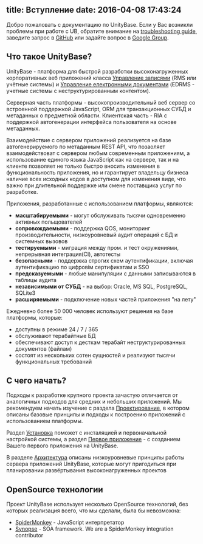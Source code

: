 title: Вступление
date: 2016-04-08 17:43:24
---
Добро пожаловать с документацию по UnityBase. Если у Вас возникли проблемы при работе с UB, обратите внимание на  [troubleshooting guide](troubleshooting.html), заведите запрос в [GitHub](https://github.com/unitybasejs/unitybase/issues) или задайте вопрос в [Google Group](https://groups.google.com/group/unitybase).

## Что такое UnityBase?

UnityBase - платформа для быстрой разработки высоконагруженных корпоративных веб приложений класса [Управление записями](https://en.wikipedia.org/wiki/Records_management) (RMS или учётные системы) и [Управление електронными документами](https://en.wikipedia.org/wiki/Electronic_document_and_records_management_system) (EDRMS - учетные системы с неструктурированным контентом).

Серверная часть платформы - высокопроизводительный веб сервер со встроенной поддержкой JavaScript, ORM для транзакционных СУБД и метаданных о предметной области. Клиентская часть - RIA с поддержкой автогенерации интерфейса пользователя на основе метаданных.

Взаимодействие с сервером приложений реализуется на базе автогенерируемого по метаданным REST API, что позаоляет взаимодействоват с сервером любым современным приложениям, а  
использование единого языка JavaScript как на сервере, так и на клиенте позволяет не только быстро вносить изменения в функциональность приложения, но и гарантирует владельцу бизнеса наличие всех исходных кодов в доступном для изменения виде, что важно при длительной поддержке или смене поставщика услуг по разработке.

Приложения, разработанные с использованием платформы, являются:

 - **масштабируемыми** - могут обслуживать тысячи одновременно активных польщователей
 - **сопровождаемыми** - поддержка QOS, мониторинг производительности, низкоуровневый аудит операций с БД и системных вызовов
 - **тестируемыми** - миграция между пром. и тест окружениями, непрерывная интеграция(CI), автотесты
 - **безопасными** - поддержка строгих схем аутентификации, включая аутентификацию по цифровім сертификатам и SSO
 - **предсказуемыми** - любые манипуляции с данными записываются в таблицы аудита
 - **независимыми от СУБД** - на выбор: Oracle, MS SQL, PostgreSQL, SQLite3
 - **расширяемыми** - подключение новых частей приложения "на лету"
 

Ежедневно более 50 000 человек используют решения на базе платформы, которые:

 - доступны в режиме 24 / 7 / 365
 - обслуживают терабайтные БД 
 - обеспечивают доступ к десткам терабайт неструктурированных документов (файлам)
 - состоят из нескольких сотен сущностей и реализуют тысячи функциональных требований

## С чего начать?
Подходы к разработке крупного проекта зачастую отличается от аналогичных подходов для средних и небольших приложений. Мы рекомендуем начать изучение с раздела [Проектирование](design.html), в котором описаны базовые принципы и подходы к построению приложений с использованием платформы.  

Раздел [Установка](setup.html) поможет с инсталяцией и первоначальной настройкой системы, а раздел [Первое приложение](getting_started.html) - с созданием Вашего первого приложения на UnityBase.

В разделе [Архитектура](architecture.html) описаны низкоуровневые принципы работы сервера приложений UnityBase, которые могут пригодиться при планировании развёртывания высоконагруженных проектов

## OpenSource технологии
Проект UnityBase использует несколько OpenSource технологий, без которых реализация всего, что мы сделали, была бы невозможна:

- [SpiderMonkey](https://developer.mozilla.org/ru/docs/SpiderMonkey) - JavaScript интерпретатор
- [Synopse](http://synopse.info/fossil/wiki/Synopse+OpenSource) - SOA framework. We are a SpiderMonkey integration contributor
